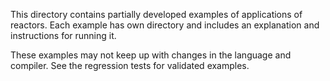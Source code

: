 This directory contains partially developed examples of applications of reactors.
Each example has own directory and includes an explanation and instructions for
running it.

These examples may not keep up with changes in the language and compiler.
See the regression tests for validated examples.